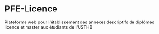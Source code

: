 # PFE-Licence
Plateforme web pour l'établissement des annexes descriptifs de diplômes licence et master aux étudiants de l'USTHB
